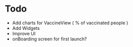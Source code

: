 #  Todo

- Add charts for VaccineView ( % of vaccinated people )
- Add Widgets
- Improve UI
- onBoarding screen for first launch?

